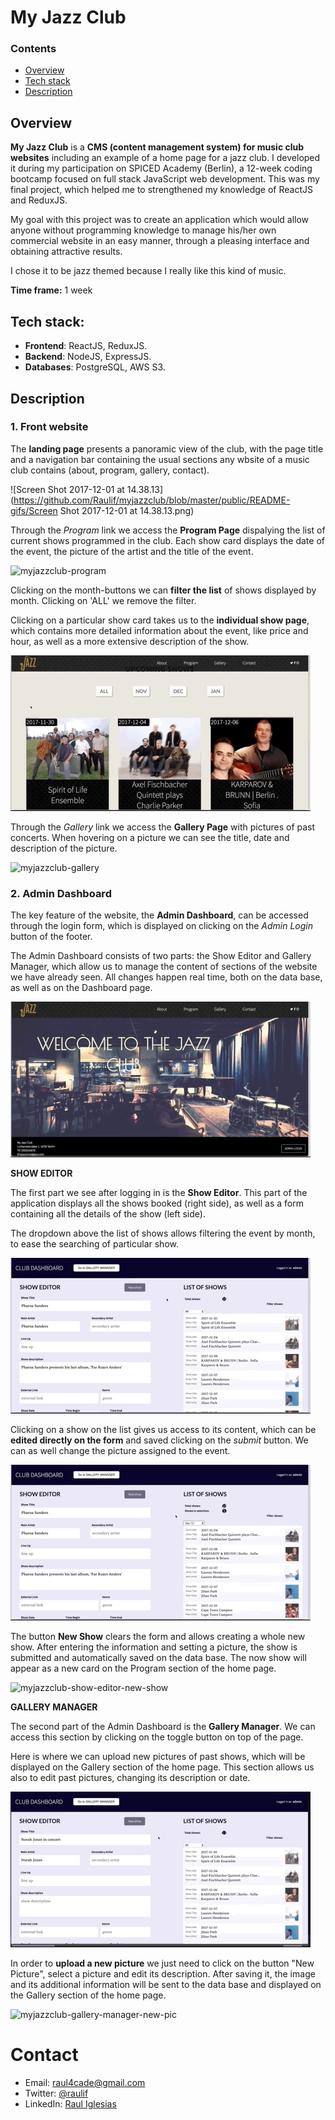 # My Jazz Club



### Contents

* [Overview](#overview)
* [Tech stack](#tech-stack)
* [Description](#description)



## Overview

**My Jazz Club** is a **CMS (content management system) for music club websites** including an example of a home page for a jazz club. I developed it during my participation on SPICED Academy (Berlin), a 12-week coding bootcamp focused on full stack JavaScript web development. This was my final project, which helped me to strengthened my knowledge of ReactJS and ReduxJS.

My goal with this project was to create an application which would allow anyone without programming knowledge to manage his/her own commercial website in an easy manner, through a pleasing interface and obtaining attractive results.

I chose it to be jazz themed because I really like this kind of music.

**Time frame:** 1 week



## Tech stack:

- **Frontend**: ReactJS, ReduxJS.
- **Backend**: NodeJS, ExpressJS.
- **Databases**: PostgreSQL, AWS S3.



## Description



### 1. Front website

The **landing page** presents a panoramic view of the club, with the page title and a navigation bar containing the usual sections any wbsite of a music club contains (about, program, gallery, contact).

![Screen Shot 2017-12-01 at 14.38.13](https://github.com/Raulif/myjazzclub/blob/master/public/README-gifs/Screen Shot 2017-12-01 at 14.38.13.png)



Through the *Program* link we access the **Program Page** dispalying the list of current shows programmed in the club. Each show card displays the date of the event, the picture of the artist and the title of the event. 

![myjazzclub-program](https://github.com/Raulif/myjazzclub/blob/master/public/README-gifs/myjazzclub-program.gif)



Clicking on the month-buttons we can **filter the list** of shows displayed by month. Clicking on 'ALL' we remove the filter.



Clicking on a particular show card takes us to the **individual show page**, which contains more detailed information about the event, like price and hour, as well as a more extensive description of the show.

![myjazzclub-show-view](https://github.com/Raulif/myjazzclub/blob/master/public/README-gifs/myjazzclub-show-view.gif)



Through the *Gallery* link we access the **Gallery Page** with pictures of past concerts. When hovering on a picture we can see the title, date and description of the picture.

![myjazzclub-gallery](/Users/rauliglesias/Documents/Dev/myjazzclub/public/README-gifs/myjazzclub-gallery.gif)



### 2. Admin Dashboard

The key feature of the website, the **Admin Dashboard**, can be accessed through the login form, which is displayed on clicking on the *Admin Login* button of the footer.

The Admin Dashboard consists of two parts: the Show Editor and Gallery Manager, which allow us to manage the content of sections of the website we have already seen. All changes happen real time, both on the data base, as well as on the Dashboard page.

![myjazzclub-login](https://github.com/Raulif/myjazzclub/blob/master/public/README-gifs/myjazzclub-login.gif)



**SHOW EDITOR**

The first part we see after logging in is the **Show Editor**. This part of the application displays all the shows booked (right side), as well as a form containing all the details of the show (left side).

The dropdown above the list of shows allows filtering the event by month, to ease the searching of particular show.

![myjazzclub-show-editor-overview](https://github.com/Raulif/myjazzclub/blob/master/public/README-gifs/myjazzclub-show-editor-overview.gif)



Clicking on a show on the list gives us access to its content, which can be **edited directly on the form** and saved clicking on the *submit* button. We can as well change the picture assigned to the event.

![myjazzclub-show-editor-edit-show](https://github.com/Raulif/myjazzclub/blob/master/public/README-gifs/myjazzclub-show-editor-edit-show.gif)



The button **New Show** clears the form and allows creating a whole new show. After entering the information and setting a picture, the show is submitted and automatically saved on the data base. The now show will appear as a new card on the Program section of the home page.

![myjazzclub-show-editor-new-show](https://github.com/Raulif/myjazzclub/blob/master/public/README-gifs/myjazzclub-show-editor-new-show.gif)



**GALLERY MANAGER**

The second part of the Admin Dashboard is the **Gallery Manager**. We can access this section by clicking on the toggle button on top of the page.

Here is where we can upload new pictures of past shows, which will be displayed on the Gallery section of the home page. This section allows us also to edit past pictures, changing its description or date.

![myjazzclub-gallery-manager-overview](https://github.com/Raulif/myjazzclub/blob/master/public/README-gifs/myjazzclub-gallery-manager-overview.gif)



In order to **upload a new picture** we just need to click on the button "New Picture", select a picture and edit its description. After saving it, the image and its additional information will be sent to the data base and displayed on the Gallery section of the home page.

![myjazzclub-gallery-manager-new-pic](https://github.com/Raulif/myjazzclub/blob/master/public/README-gifs/myjazzclub-gallery-manager-new-pic.gif)



# Contact

- Email: raul4cade@gmail.com
- Twitter: [@raulif](#https://twitter.com/raulif)
- LinkedIn: [Raul Iglesias](#https://www.linkedin.com/in/raul-iglesias-fourcade/)

